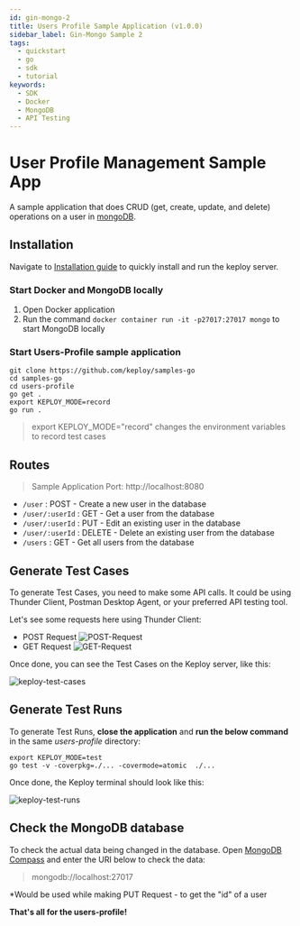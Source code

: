 ```yaml
---
id: gin-mongo-2
title: Users Profile Sample Application (v1.0.0)
sidebar_label: Gin-Mongo Sample 2
tags:
  - quickstart
  - go
  - sdk
  - tutorial
keywords:
  - SDK
  - Docker
  - MongoDB
  - API Testing
---
```


# User Profile Management Sample App

A sample application that does CRUD (get, create, update, and delete) operations on a user in [mongoDB](https://www.mongodb.com/).

## Installation

Navigate to [Installation guide](../../server/server-installation.md) to quickly install and run the keploy server.

### Start Docker and MongoDB locally

1. Open Docker application
2. Run the command `docker container run -it -p27017:27017 mongo` to start MongoDB locally

### Start Users-Profile sample application

```
git clone https://github.com/keploy/samples-go
cd samples-go
cd users-profile
go get .
export KEPLOY_MODE=record
go run .
```

> export KEPLOY_MODE="record" changes the environment variables to record test cases

## Routes

> Sample Application Port: http://localhost:8080

- `/user` : POST - Create a new user in the database
- `/user/:userId` : GET - Get a user from the database
- `/user/:userId` : PUT - Edit an existing user in the database
- `/user/:userId` : DELETE - Delete an existing user from the database
- `/users` : GET - Get all users from the database

## Generate Test Cases

To generate Test Cases, you need to make some API calls. It could be using Thunder Client, Postman Desktop Agent, or your preferred API testing tool.

Let's see some requests here using Thunder Client:

- POST Request
  ![POST-Request](/img/POST-request.png)
- GET Request
  ![GET-Request](/img/GET-request.png)

Once done, you can see the Test Cases on the Keploy server, like this:

![keploy-test-cases](/img/keploy-test-cases.png)

## Generate Test Runs

To generate Test Runs, **close the application** and **run the below command** in the same _users-profile_ directory:

```
export KEPLOY_MODE=test
go test -v -coverpkg=./... -covermode=atomic  ./...
```

Once done, the Keploy terminal should look like this:

![keploy-test-runs](/img/keploy-test-runs.png)

## Check the MongoDB database

To check the actual data being changed in the database. Open [MongoDB Compass](https://www.mongodb.com/products/compass) and enter the URI below to check the data:

> mongodb://localhost:27017

\*Would be used while making PUT Request - to get the "id" of a user

**That's all for the users-profile!**
